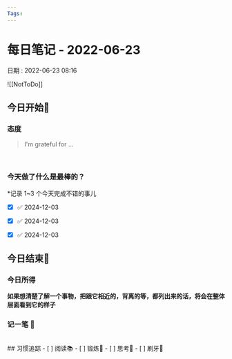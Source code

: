 ```yaml
---
Tags: 
---
```

# 每日笔记 - 2022-06-23
日期 : 2022-06-23 08:16

![[NotToDo]]

## 今日开始🌅    
### 态度
> I'm grateful for ...

<br>

### 今天做了什么是最棒的？
*记录 1~3 个今天完成不错的事儿
- [x]  ✅ 2024-12-03
- [x]  ✅ 2024-12-03
- [x]  ✅ 2024-12-03



## 今日结束🎴
### 今日所得

**如果想清楚了解一个事物，把跟它相近的，背离的等，都列出来的话，将会在整体层面看到它的样子**



### 记一笔 📝


<br>
## 习惯追踪
- [ ] 阅读📚 
- [ ] 锻炼🥊
- [ ] 思考🧠
- [ ] 刷牙🦷